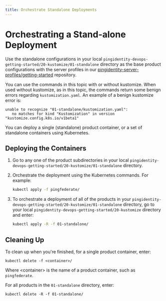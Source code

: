 ```yaml
---
title: Orchestrate Standalone Deployments
---
```

# Orchestrating a Stand-alone Deployment

Use the standalone configurations in your local `pingidentity-devops-getting-started/20-kustomize/01-standalone` directory as the base product configurations with the server profiles in our [pingidentity-server-profiles/getting-started](https://github.com/pingidentity/pingidentity-server-profiles/tree/master/getting-started) repository.

You can use the commands in this topic with or without kustomize. When used without kustomize, as in this topic, the commands return some benign errors regarding `kustomization.yaml`. An example of a benign kustomize error is:

```text
unable to recognize "01-standalone/kustomization.yaml":
   no matches for kind "Kustomization" in version "kustomize.config.k8s.io/v1beta1"
```

You can deploy a single (standalone) product container, or a set of standalone containers using Kubernetes.

## Deploying the Containers

1. Go to any one of the product subdirectories in your local `pingidentity-devops-getting-started/20-kustomize/01-standalone` directory.
1. Orchestrate the deployment using the Kubernetes commands. For example:

      ```sh
      kubectl apply -f pingfederate/
      ```

1. To orchestrate a deployment of all of the products in your `pingidentity-devops-getting-started/20-kustomize/01-standalone` directory, go to your local `pingidentity-devops-getting-started/20-kustomize` directory and enter:

      ```sh
      kubectl apply -R -f 01-standalone/
      ```

## Cleaning Up

To clean up when you're finished, for a single product container, enter:

```ba
kubectl delete -f <container>/
```

Where &lt;container&gt; is the name of a product container, such as `pingfederate`.

For all products in the `01-standalone` directory, enter:

```ba
kubectl delete -R -f 01-standalone/
```

